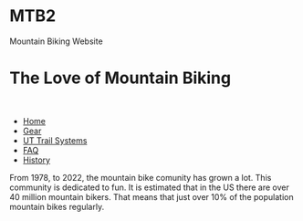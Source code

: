# MTB2
Mountain Biking Website
<!DOCTYPE html>
<html>
    <title>
      THE LOVE OF MOUNTAIN BIKING 
    </title>
    <head>
        <link rel="stylesheet" type="text/css" href="style.css">
      <h1>The Love of Mountain Biking </h1> 
      </head>
      <br>
      <body>
          <nav>
            <ul class="nav">
                <li>
                    <a href="index.html">Home</a>
                </li>
                <li>
                    <a href="gear.html">Gear</a>
                </li>
                <li>
                    <a href="UTtrailsystems.html">UT Trail Systems</a>
                </li>
                <li>
                    <a href="FAQ.html">FAQ</a>
                </li>
                <li>
                    <a href="history.html">History</a>
                </li>
            </ul>
        </nav>
          <p>
              From 1978, to 2022, the mountain bike comunity has grown a lot. This community is dedicated to  fun.
              It is estimated that in the US there are over 40 million mountain bikers. That means that just over 10% of the population mountain bikes regularly.
          </p>
    </body>
</html>
